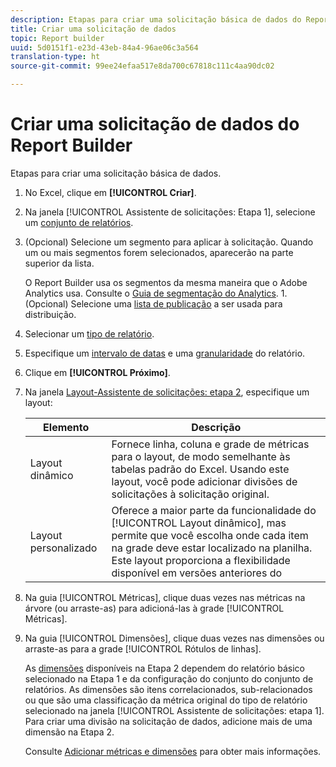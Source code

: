 ```yaml
---
description: Etapas para criar uma solicitação básica de dados do Report Builder.
title: Criar uma solicitação de dados
topic: Report builder
uuid: 5d0151f1-e23d-43eb-84a4-96ae06c3a564
translation-type: ht
source-git-commit: 99ee24efaa517e8da700c67818c111c4aa90dc02

---
```



# Criar uma solicitação de dados do Report Builder

Etapas para criar uma solicitação básica de dados.

1. No Excel, clique em **[!UICONTROL Criar]**.
1. Na janela [!UICONTROL Assistente de solicitações: Etapa 1], selecione um [conjunto de relatórios](/help/analyze/report-builder/data-requests/selecting-report-suites/t-select-report-suites.md).
1. (Opcional) Selecione um segmento para aplicar à solicitação. Quando um ou mais segmentos forem selecionados, aparecerão na parte superior da lista.

   O Report Builder usa os segmentos da mesma maneira que o Adobe Analytics usa. Consulte o [Guia de segmentação do Analytics](https://marketing.adobe.com/resources/help/pt_BR/analytics/segment/). 1. (Opcional) Selecione uma [lista de publicação](/help/analyze/report-builder/data-requests/allow-publishing-list-overrides.md) a ser usada para distribuição.
1. Selecionar um [tipo de relatório](/help/analyze/report-builder/data-requests/c-report-types/select-report-types.md).
1. Especifique um [intervalo de datas](/help/analyze/report-builder/data-requests/configuring-report-dates/custom-calendar.md) e uma [granularidade](/help/analyze/report-builder/data-requests/configuring-report-dates/granularity.md) do relatório.
1. Clique em **[!UICONTROL Próximo]**.
1. Na janela [Layout-Assistente de solicitações: etapa 2](/help/analyze/report-builder/layout/layout.md), especifique um layout:

   | Elemento | Descrição |
   |---|---|
   | Layout dinâmico | Fornece linha, coluna e grade de métricas para o layout, de modo semelhante às tabelas padrão do Excel. Usando este layout, você pode adicionar divisões de solicitações à solicitação original. |
   | Layout personalizado | Oferece a maior parte da funcionalidade do [!UICONTROL Layout dinâmico], mas permite que você escolha onde cada item na grade deve estar localizado na planilha. Este layout proporciona a flexibilidade disponível em versões anteriores do |

1. Na guia [!UICONTROL Métricas], clique duas vezes nas métricas na árvore (ou arraste-as) para adicioná-las à grade [!UICONTROL Métricas].
1. Na guia [!UICONTROL Dimensões], clique duas vezes nas dimensões ou arraste-as para a grade [!UICONTROL Rótulos de linhas].

   As [dimensões](https://marketing.adobe.com/resources/help/pt_BR/reference/dimensions.html) disponíveis na Etapa 2 dependem do relatório básico selecionado na Etapa 1 e da configuração do conjunto do conjunto de relatórios. As dimensões são itens correlacionados, sub-relacionados ou que são uma classificação da métrica original do tipo de relatório selecionado na janela [!UICONTROL Assistente de solicitações: etapa 1]. Para criar uma divisão na solicitação de dados, adicione mais de uma dimensão na Etapa 2.

   Consulte [Adicionar métricas e dimensões](/help/analyze/report-builder/layout/c-metrics-dimensions/t-add-metrics-and-dimensions.md) para obter mais informações.
